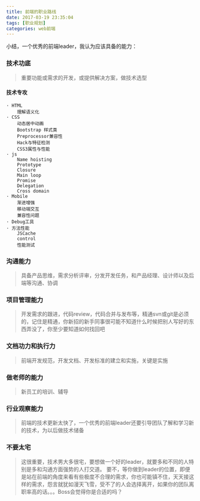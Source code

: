 ```yaml
---
title: 前端的职业路线
date: 2017-03-19 23:35:04
tags: [职业规划]
categories: web前端
---
```


小结，一个优秀的前端leader，我认为应该具备的能力：

### 技术功底

> 重要功能或需求的开发，或提供解决方案，做技术选型

#### 技术专攻

    · HTML
        理解语义化
    · CSS
        动态居中动画
        Bootstrap 样式类
        Preprocessor兼容性
        Hack与特征检测
        CSS3属性与性能
    · js
        Name hoisting
        Prototype
        Closure
        Main loop
        Promise
        Delegation
        Cross domain
    · Mobile
        渐进增强
        移动端交互
        兼容性问题
    · Debug工具
    · 方法性能
        JSCache
        control
        性能测试

### 沟通能力

> 具备产品思维，需求分析评审，分发开发任务，和产品经理、设计师以及后端等沟通、协调

### 项目管理能力

> 开发需求的跟进，代码review，代码合并与发布等，精通svn或git是必须的，记住是精通，你新招的新手同事很可能不知道什么时候把别人写好的东西弄没了，你至少要知道如何找回吧

### 文档功力和执行力

> 前端开发规范，开发文档、开发标准的建立和实施，关键是实施

### 做老师的能力

> 新员工的培训、辅导

### 行业观察能力

> 前端的技术更新太快了，一个优秀的前端leader还要引导团队了解和学习新的技术，为以后做技术储备

### 不要太宅

> 这很重要，技术男大多很宅，要想做一个好的leader，就要多和不同的人特别是多和沟通方面强势的人打交道。
要不，等你做到leader的位置，即便是站在前端的角度来看有些极度不合理的需求，你也可能镇不住，天天接这样的需求，怨言就犹如漫天飞雪，受不了的人会选择离开，如果你的团队离职率高的话。。。Boss会觉得你是合适的吗？